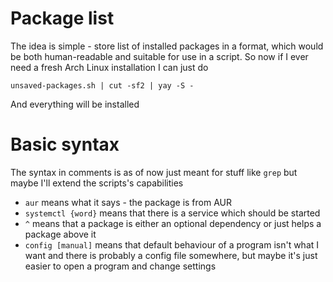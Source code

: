 # Package list
The idea is simple - store list of installed packages in a format, which would
be both human-readable and suitable for use in a script.  So now if I ever
need a fresh Arch Linux installation I can just do

    unsaved-packages.sh | cut -sf2 | yay -S -

And everything will be installed

# Basic syntax
The syntax in comments is as of now just meant for stuff like `grep` but maybe
I'll extend the scripts's capabilities

* `aur` means what it says - the package is from AUR
* `systemctl {word}` means that there is a service which should be started
* `^` means that a package is either an optional dependency or just helps a
  package above it
* `config [manual]` means that default behaviour of a program isn't what I
  want and there is probably a config file somewhere, but maybe it's just
  easier to open a program and change settings

<!-- vim:set tw=78: -->
